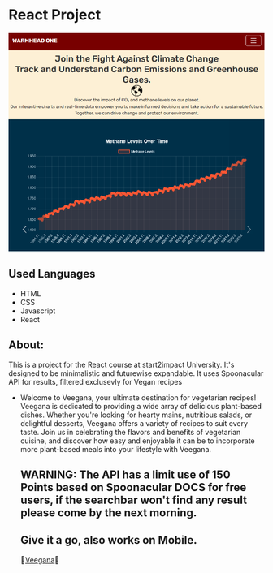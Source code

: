 #  React Project
<img alt="Screen" src="https://github.com/Girolamone/s2i-warmheadone-finalproject/blob/main/public/readmeimg.png">

## Used Languages
* HTML
* CSS
* Javascript
* React

## About:
This is a project for the React course at start2impact University. It's designed to be minimalistic and futurewise expandable. It uses Spoonacular API for results, filtered exclusevly for Vegan recipes
<ul> 
<li>Welcome to Veegana, your ultimate destination for vegetarian recipes! Veegana is dedicated to providing a wide array of delicious plant-based dishes. Whether you're looking for hearty mains, nutritious salads, or delightful desserts, Veegana offers a variety of recipes to suit every taste. Join us in celebrating the flavors and benefits of vegetarian cuisine, and discover how easy and enjoyable it can be to incorporate more plant-based meals into your lifestyle with Veegana.</li>

## WARNING: The API has a limit use of 150 Points based on Spoonacular DOCS for free users, if the searchbar won't find any result please come by the next morning.

## Give it a go, also works on Mobile.
🥦<a href="https://veegana.netlify.app">Veegana</a>🥦


